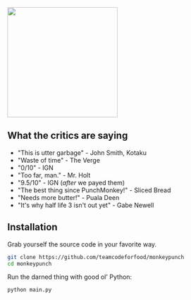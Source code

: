 <img src="http://i42.tinypic.com/4ij5e1.png" width="250px" />

## What the critics are saying
* "This is utter garbage" - John Smith, Kotaku
* "Waste of time" - The Verge
* "0/10" - IGN
* "Too far, man." - Mr. Holt
* "9.5/10" - IGN (_after_ we payed them)
* "The best thing since PunchMonkey!" - Sliced Bread
* "Needs more butter!" - Puala Deen 
* "It's why half life 3 isn't out yet" - Gabe Newell

## Installation
Grab yourself the source code in your favorite way.
```bash
git clone https://github.com/teamcodeforfood/monkeypunch
cd monkeypunch
```

Run the darned thing with good ol' Python:
```bash
python main.py
```